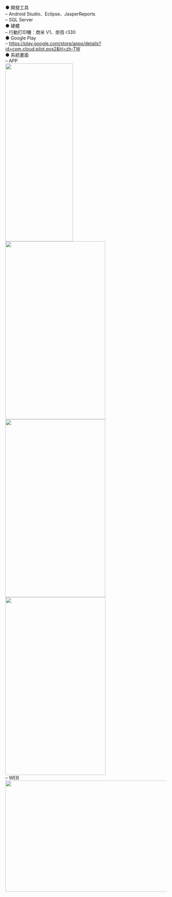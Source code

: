 ● 開發工具  
– Android Studio、Eclipse、JasperReports  
– SQL Server  
● 硬體  
– 行動打印機：商米 V1、炬佰 r330  
● Google Play  
– https://play.google.com/store/apps/details?id=com.cloud.pilot.pos2&hl=zh-TW  
● 系統畫面  
– APP  
<img width="211" height="555" src="https://github.com/xuejiajie/Experience/assets/22809971/3f5c4136-3b3b-450e-9d68-3938b661032a"/>
<img width="312" height="555" src="https://github.com/xuejiajie/Experience/assets/22809971/b0ed2bc5-db09-4245-912e-96268e47fdf6"/>  
<img width="312" height="555" src="https://github.com/xuejiajie/Experience/assets/22809971/34caa8c0-2439-429c-9d38-4604266ad144"/>
<img width="313" height="555" src="https://github.com/xuejiajie/Experience/assets/22809971/fa3e27e3-b3e7-43c6-9e92-46a0dac0dca0"/>  
– WEB  
<img width="768" height="347" src="https://github.com/xuejiajie/Experience/assets/22809971/eabf724b-e36f-4b82-aae1-5b98cd60275a"/>  
